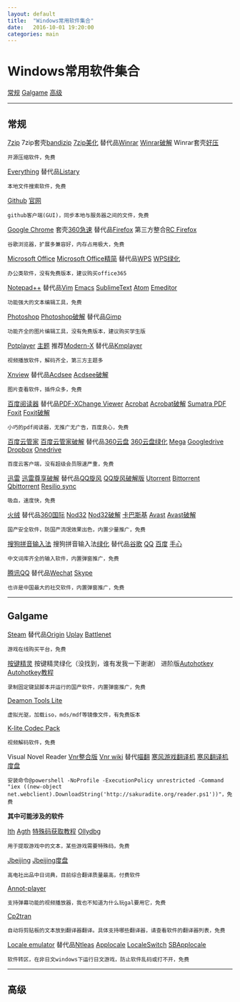 ```yaml
---
layout: default
title:  "Windows常用软件集合"
date:   2016-10-01 19:20:00
categories: main
---
```

# Windows常用软件集合

 [常规](#常规) [Galgame](#Galgame) [高级](#高级)
 
----

<h2 id="常规">常规</h2>

[7zip](http://www.7-zip.org/download.html) 7zip套壳[bandizip](https://www.bandisoft.com/bandizip/cn/) [7zip美化](http://www.7ztm.de/) 替代品[Winrar](http://www.win-rar.com/) [Winrar破解](http://www.zdfans.com/778.html) Winrar套壳[好压](http://haozip.2345.com/)

```
开源压缩软件，免费
```

[Everything](https://www.voidtools.com/) 替代品[Listary](http://www.listary.com/download)

```
本地文件搜索软件，免费
```

[Github](https://desktop.github.com/) [官网](https://github.com/)

```
github客户端(GUI)，同步本地与服务器之间的文件，免费
```

[Google Chrome](https://www.google.com/chrome/browser/desktop/index.html) 套壳[360急速](http://chrome.360.cn/)   替代品[Firefox](https://www.mozilla.org/en-US/firefox/new/) 第三方整合[RC Firefox](http://www.runningcheese.com/category/firefox) 

```
谷歌浏览器，扩展多兼容好，内存占用极大，免费
```

[Microsoft Office](https://products.office.com/zh-CN/) [Microsoft Office精简](http://www.zdfans.com/4531.html) 替代品[WPS](http://www.wps.cn/) [WPS绿化](http://www.zdfans.com/6113.html)

```
办公类软件，没有免费版本，建议购买office365
```

[Notepad++](https://notepad-plus-plus.org/) 替代品[Vim](http://www.vim.org/download.php) [Emacs](https://www.gnu.org/software/emacs/download.html) [SublimeText](https://www.sublimetext.com/3) [Atom](https://atom.io/) [Emeditor](https://www.emeditor.com/#download)

```
功能强大的文本编辑工具，免费
```

[Photoshop](http://www.adobe.com/cn/downloads.html) [Photoshop破解](http://www.zdfans.com/6925.html) 替代品[Gimp](http://www.gimp.org/downloads/)

```
功能齐全的图片编辑工具，没有免费版本，建议购买学生版
```

[Potplayer](http://potplayer.daum.net/) [主题](http://www.deviantart.com/browse/all/customization/skins/?q=potplayer&offset=0) 推荐[Modern-X](http://illequal.deviantart.com/art/Modern-X-for-Potplayer-Update-561075190) 替代品[Kmplayer](http://www.kmplayer.com/)

```
视频播放软件，解码齐全，第三方主题多
```

[Xnview](http://www.xnview.com/en/xnview/#downloads) 替代品[Acdsee](http://www.acdsee.com/en/free-trials) [Acdsee破解](http://www.zdfans.com/6952.html)

```
图片查看软件，插件众多，免费
```

[百度阅读器](http://yueduqi.baidu.com/) 替代品[PDF-XChange Viewer](http://www.tracker-software.com/product/downloads) [Acrobat](https://get.adobe.com/cn/reader/) [Acrobat破解](http://www.zdfans.com/5670.html) [Sumatra PDF](http://www.sumatrapdfreader.org/download-free-pdf-viewer.html) [Foxit](https://www.foxitsoftware.com/downloads/) [Foxit破解](http://www.zdfans.com/4054.html)

```
小巧的pdf阅读器，无推广无广告，百度良心，免费
```

[百度云管家](http://pan.baidu.com/download?from=header) [百度云管家破解](http://www.zdfans.com/674.html) 替代品[360云盘](https://yunpan.360.cn/index/download) [360云盘绿化](http://www.zdfans.com/2748.html) [Mega](http://www.megasoftware.net/) [Googledrive](http://www.megasoftware.net/) [Dropbox](https://www.dropbox.com/) [Onedrive](https://onedrive.live.com/about/en-us/download/)

```
百度云客户端，没有超级会员限速严重，免费
```

[迅雷](http://dl.xunlei.com/) [迅雷尊享破解](http://www.zdfans.com/3920.html) 替代品[QQ旋风](http://xf.qq.com/) [QQ旋风破解版](http://www.zdfans.com/502.html) [Utorrent](http://www.utorrent.com/intl/zh/) [Bittorrent](http://www.bittorrent.com/bittorrent-free) [Qbittorrent](http://www.qbittorrent.org/download.php) [Resilio sync](https://www.resilio.com/individuals/)

```
吸血，速度快，免费
```

[火绒](http://www.huorong.cn/) 替代品[360国际](https://www.360totalsecurity.com/en/) [Nod32](http://download.eset.com.cn/download/home/) [Nod32破解](http://www.zdfans.com/5740.html) [卡巴斯基](https://www.kaspersky.com/) [Avast](https://www.avast.com/en-us/index) [Avast破解](https://www.360totalsecurity.com/en/) 

```
国产安全软件，防国产流氓效果出色，内置少量推广，免费
```

[搜狗拼音输入法](http://pinyin.sogou.com/) 搜狗拼音输入法[绿化](http://www.zdfans.com/587.html) 替代品[谷歌](https://www.google.com/intl/zh-CN/ime/pinyin/) [QQ](http://qq.pinyin.cn/)  [百度](https://shurufa.baidu.com/) [手心](http://www.xinshuru.com/index.html?p=win) 

```
中文词库齐全的输入软件，内置弹窗推广，免费
```

[腾讯QQ](http://im.qq.com/download/) 替代品[Wechat](http://www.wechat.com/) [Skype](https://www.skype.com/zh-Hans/download-skype/skype-for-computer/)

```
也许是中国最大的社交软件，内置弹窗推广，免费
```

----

<h2 id="Galgame">Galgame</h2>

[Steam](http://store.steampowered.com/) 替代品[Origin](https://www.origin.com/irl/en-us/store/download) [Uplay](https://uplay.ubi.com/#!/en-us/) [Battlenet](https://us.battle.net/account/download/index.xml?show=bnetapp)

```
游戏在线购买平台，免费
```

[按键精灵](http://www.anjian.com/) 按键精灵绿化（没找到，谁有发我一下谢谢） 进阶版[Autohotkey](http://www.ahkscript.org/) [Autohotkey教程](https://autohotkey.com/boards/viewtopic.php?t=1099)

```
录制固定键鼠脚本并运行的国产软件，内置弹窗推广，免费
```

[Deamon Tools Lite](http://www.daemon-tools.cc/downloads) 

```
虚拟光驱，加载iso，mds/mdf等镜像文件，有免费版本
```

[K-lite Codec Pack](https://www.codecguide.com/download_kl.htm) 

```
视频解码软件，免费
```

Visual Novel Reader [Vnr整合版](http://pan.baidu.com/s/1i4PD4AL) [Vnr wiki](http://sakuradite.com/wiki/zh/vnr) 替代[喵翻](http://bqsweb.blog.163.com/blog/static/2081432892010013104015130/) [寒风游戏翻译机](http://tieba.baidu.com/p/3223199510#55430297224l) [寒风翻译机度盘](http://pan.baidu.com/s/1c21byIs)

```
安装命令@powershell -NoProfile -ExecutionPolicy unrestricted -Command "iex ((new-object net.webclient).DownloadString('http://sakuradite.org/reader.ps1'))"，免费
```

**其中可能涉及的软件**

[Ith](https://code.google.com/archive/p/interactive-text-hooker/downloads) [Agth](https://sites.google.com/site/agthook/) [特殊码获取教程](https://bbs.sumisora.org/read.php?tid=10902593) [Ollydbg](http://ollydbg.de/download.htm)

```
用于提取游戏中的文本，某些游戏需要特殊码，免费
```

[Jbeijing](http://www.kodensha.jp/soft/jb/) [Jbeijing度盘](http://pan.baidu.com/s/1eRXllpo)

```
高电社出品中日词典，目前综合翻译质量最高，付费软件
```

[Annot-player](http://annot-player.joydownload.com/) 

```
支持弹幕功能的视频播放器，我也不知道为什么玩gal要用它，免费
```

[Cp2tran](https://bbs.sumisora.org/read.php?tid=10918284)

```
自动将剪贴板的文本放到翻译器翻译。具体支持哪些翻译器，请查看软件的翻译器列表，免费
```

[Locale emulator](https://xupefei.github.io/Locale-Emulator/) 替代品[Ntleas](https://ntlea.codeplex.com/) [Applocale](http://microsoft-applocale.software.informer.com/1.3/) [LocaleSwitch](https://bbs.sumisora.org/read.php?tid=10932331) [SBApplocale](http://www.steelbytes.com/?mid=45)

```
软件转区，在非日文windows下运行日文游戏，防止软件乱码或打不开，免费
```

----

<h2 id="高级">高级</h2>














